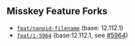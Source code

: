 ## Misskey Feature Forks

* [`feat/nanoid-filename`](https://github.com/outloudvi/misskey/tree/feat/nanoid-filename) (base: 12.112.1)
* [`feat/i-5964`](https://github.com/outloudvi/misskey/tree/feat/i-5964) (base:12.112.1, see [#5964](https://github.com/misskey-dev/misskey/issues/5964))